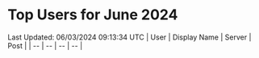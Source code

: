 # Top Users for June 2024
Last Updated: 06/03/2024 09:13:34 UTC
| User | Display Name | Server | Post |
| -- | -- | -- | -- |
